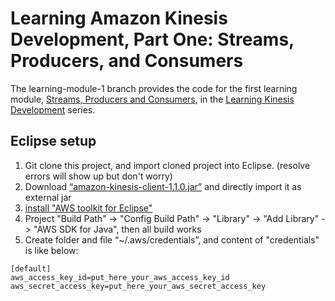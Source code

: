 # Learning Amazon Kinesis Development, Part One: Streams, Producers, and Consumers

The learning-module-1 branch provides the code for the first learning module, [Streams, Producers and Consumers][learning-kinesis-part-1], in the [Learning Kinesis Development][learning-kinesis] series.

[learning-kinesis]: http://docs.aws.amazon.com/kinesis/latest/dev/learning-kinesis.html
[learning-kinesis-part-1]: http://docs.aws.amazon.com/kinesis/latest/dev/learning-kinesis-module-one.html

## Eclipse setup
1. Git clone this project, and import cloned project into Eclipse. (resolve errors will show up but don't worry)
2. Download [“amazon-kinesis-client-1.1.0.jar”](http://mvnrepository.com/artifact/com.amazonaws/amazon-kinesis-client/1.1.0) and directly import it as external jar
3. [install "AWS toolkit for Eclipse"](http://docs.aws.amazon.com/AWSToolkitEclipse/latest/ug/tke_setup_install.html)
4. Project "Build Path" -> "Config Build Path" -> "Library" -> "Add Library" -> "AWS SDK for Java", then all build works
5. Create folder and file “~/.aws/credentials”, and content of "credentials" is like below:
```
[default]
aws_access_key_id=put_here_your_aws_access_key_id
aws_secret_access_key=put_here_your_aws_secret_access_key
```